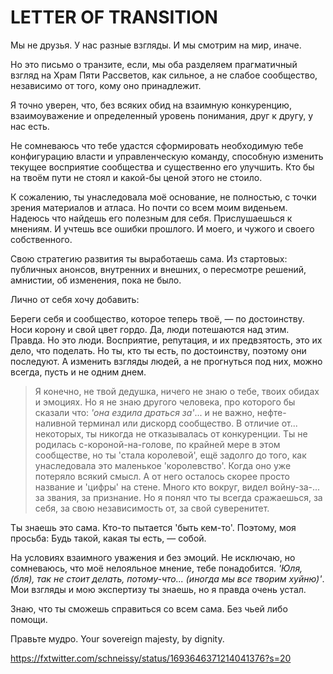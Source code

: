 # LETTER OF TRANSITION

Мы не друзья. У нас разные взгляды. И мы смотрим на мир, иначе. 

Но это письмо о транзите, если, мы оба разделяем прагматичный взгляд на Храм Пяти Рассветов, как сильное, а не слабое сообщество, независимо от того, кому оно принадлежит.

Я точно уверен, что, без всяких обид на взаимную конкуренцию, взаимоуважение и определенный уровень понимания, друг к другу, у нас есть.

Не сомневаюсь что тебе удастся сформировать необходимую тебе конфигурацию власти и управленческую команду, способную изменить текущее восприятие сообщества и существенно его улучшить. Кто бы на твоём пути не стоял и какой-бы ценой этого не стоило.

К сожалению, ты унаследовала моё основание, не полностью, с точки зрения материалов и атласа. Но почти со всем моим виденьем. Надеюсь что найдешь его полезным для себя. Прислушаешься к мнениям. И учтешь все ошибки прошлого. И моего, и чужого и своего собственного.

Свою стратегию развития ты выработаешь сама. Из стартовых: публичных анонсов, внутренних и внешних, о пересмотре решений, амнистии, об изменения, пока не было.

Лично от себя хочу добавить:

Береги себя и сообщество, которое теперь твоё, — по достоинству. Носи корону и свой цвет гордо. Да, люди потешаются над этим. Правда. 
Но это люди. Восприятие, репутация, и их предвзятость, это их дело, что поделать. Но ты, кто ты есть, по достоинству, поэтому они последуют. А изменить взгляды людей, а не прогнуться под них, можно всегда, пусть и не одним днем.

> Я конечно, не твой дедушка, ничего не знаю о тебе, твоих обидах и эмоциях. Но я не знаю другого человека, про которого бы сказали что: *'она ездила драться за'*... и не важно, нефте-наливной терминал или дискорд сообщество. В отличие от... некоторых, ты никогда не отказывалась от конкуренции. Ты не родилась с-короной-на-голове, по крайней мере в этом сообществе, но ты 'стала королевой', ещё задолго до того, как унаследовала это маленькое 'королевство'. Когда оно уже потеряло всякий смысл. А от него осталось скорее просто название и 'цифры' на стене. Много кто вокруг, видел войну-за-... за звания, за признание. Но я понял что ты всегда сражаешься, за себя, за свою независимость от, за свой суверенитет.

Ты знаешь это сама. Кто-то пытается 'быть кем-то'. Поэтому, моя просьба: Будь такой, какая ты есть, — собой.

На условиях взаимного уважения и без эмоций. Не исключаю, но сомневаюсь, что моё нелояльное мнение, тебе понадобится. *'Юля, (бля), так не стоит делать, потому-что... (иногда мы все творим хуйню)'*. Мои взгляды и мою экспертизу ты знаешь, но я правда очень устал.

Знаю, что ты сможешь справиться со всем сама. Без чьей либо помощи.

Правьте мудро. Your sovereign majesty, by dignity.

https://fxtwitter.com/schneissy/status/1693646371214041376?s=20







